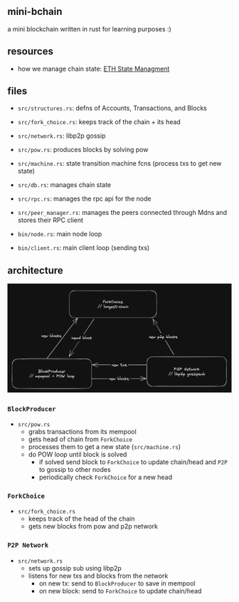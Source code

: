 ## mini-bchain 

a mini blockchain written in rust for learning purposes :)

## resources 
- how we manage chain state: [ETH State Managment](https://github.com/0xNineteen/blog.md/blob/master/contents/eth-state/index.md)

## files 
- `src/structures.rs`: defns of Accounts, Transactions, and Blocks
- `src/fork_choice.rs`: keeps track of the chain + its head
- `src/network.rs`: libp2p gossip 
- `src/pow.rs`: produces blocks by solving pow 
- `src/machine.rs`: state transition machine fcns (process txs to get new state)
- `src/db.rs`: manages chain state
- `src/rpc.rs`: manages the rpc api for the node
- `src/peer_manager.rs`: manages the peers connected through Mdns and stores their RPC client

- `bin/node.rs`: main node loop
- `bin/client.rs`: main client loop (sending txs)

## architecture 

![](imgs/2023-03-13-16-14-12.png)

### `BlockProducer` 
- `src/pow.rs`
  - grabs transactions from its mempool
  - gets head of chain from `ForkChoice`
  - processes them to get a new state (`src/machine.rs`)
  - do POW loop until block is solved 
    - if solved send block to `ForkChoice` to update chain/head and `P2P` to gossip to other nodes
    - periodically check `ForkChoice` for a new head

### `ForkChoice` 
- `src/fork_choice.rs`
  - keeps track of the head of the chain 
  - gets new blocks from pow and p2p network 

### `P2P Network` 
- `src/network.rs`
  - sets up gossip sub using libp2p 
  - listens for new txs and blocks from the network 
    - on new tx: send to `BlockProducer` to save in mempool
    - on new block: send to `ForkChoice` to update chain/head

